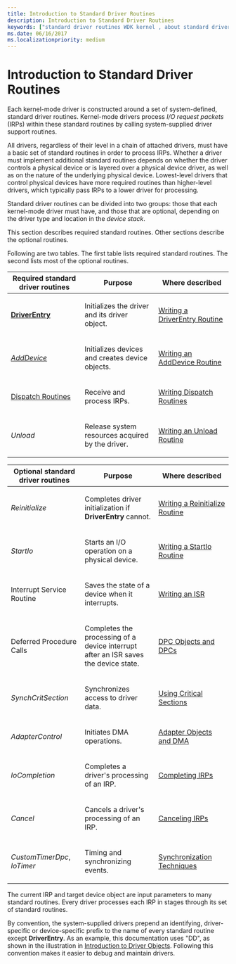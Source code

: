 ```yaml
---
title: Introduction to Standard Driver Routines
description: Introduction to Standard Driver Routines
keywords: ["standard driver routines WDK kernel , about standard driver routines", "driver routines WDK kernel , about standard driver routines", "routines WDK kernel , about standard driver routines", "IRPs WDK kernel , standard driver routines", "required standard routines WDK kernel", "optional standard routines WDK kernel"]
ms.date: 06/16/2017
ms.localizationpriority: medium
---
```


# Introduction to Standard Driver Routines





Each kernel-mode driver is constructed around a set of system-defined, standard driver routines. Kernel-mode drivers process *I/O request packets* (IRPs) within these standard routines by calling system-supplied driver support routines.

All drivers, regardless of their level in a chain of attached drivers, must have a basic set of standard routines in order to process IRPs. Whether a driver must implement additional standard routines depends on whether the driver controls a physical device or is layered over a physical device driver, as well as on the nature of the underlying physical device. Lowest-level drivers that control physical devices have more required routines than higher-level drivers, which typically pass IRPs to a lower driver for processing.

Standard driver routines can be divided into two groups: those that each kernel-mode driver must have, and those that are optional, depending on the driver type and location in the *device stack*.

This section describes required standard routines. Other sections describe the optional routines.

Following are two tables. The first table lists required standard routines. The second lists most of the optional routines.

<table>
<colgroup>
<col width="33%" />
<col width="33%" />
<col width="33%" />
</colgroup>
<thead>
<tr class="header">
<th>Required standard driver routines</th>
<th>Purpose</th>
<th>Where described</th>
</tr>
</thead>
<tbody>
<tr class="odd">
<td><p><strong><a href="/windows-hardware/drivers/ddi/wdm/nc-wdm-driver_initialize">DriverEntry</a></strong></p></td>
<td><p>Initializes the driver and its driver object.</p></td>
<td><p><a href="writing-a-driverentry-routine.md" data-raw-source="[Writing a DriverEntry Routine](writing-a-driverentry-routine.md)">Writing a DriverEntry Routine</a></p></td>
</tr>
<tr class="even">
<td><p><em><a href="/windows-hardware/drivers/ddi/wdm/nc-wdm-driver_add_device">AddDevice</a></em></p></td>
<td><p>Initializes devices and creates device objects.</p></td>
<td><p><a href="writing-an-adddevice-routine.md" data-raw-source="[Writing an AddDevice Routine](writing-an-adddevice-routine.md)">Writing an AddDevice Routine</a></p></td>
</tr>
<tr class="odd">
<td><p><a href="/windows-hardware/drivers/kernel/dispatchcreate--dispatchclose--and-dispatchcreateclose-routines">Dispatch Routines</a></p></td>
<td><p>Receive and process IRPs.</p></td>
<td><p><a href="writing-dispatch-routines.md" data-raw-source="[Writing Dispatch Routines](writing-dispatch-routines.md)">Writing Dispatch Routines</a></p></td>
</tr>
<tr class="even">
<td><p><em>Unload</em></p></td>
<td><p>Release system resources acquired by the driver.</p></td>
<td><p><a href="writing-an-unload-routine.md" data-raw-source="[Writing an Unload Routine](writing-an-unload-routine.md)">Writing an Unload Routine</a></p></td>
</tr>
</tbody>
</table>

 

<table>
<colgroup>
<col width="33%" />
<col width="33%" />
<col width="33%" />
</colgroup>
<thead>
<tr class="header">
<th>Optional standard driver routines</th>
<th>Purpose</th>
<th>Where described</th>
</tr>
</thead>
<tbody>
<tr class="odd">
<td><p><em>Reinitialize</em></p></td>
<td><p>Completes driver initialization if <strong>DriverEntry</strong> cannot.</p></td>
<td><p><a href="writing-a-reinitialize-routine.md" data-raw-source="[Writing a Reinitialize Routine](writing-a-reinitialize-routine.md)">Writing a Reinitialize Routine</a></p></td>
</tr>
<tr class="even">
<td><p><em>StartIo</em></p></td>
<td><p>Starts an I/O operation on a physical device.</p></td>
<td><p><a href="writing-a-startio-routine.md" data-raw-source="[Writing a StartIo Routine](writing-a-startio-routine.md)">Writing a StartIo Routine</a></p></td>
</tr>
<tr class="odd">
<td><p>Interrupt Service Routine</p></td>
<td><p>Saves the state of a device when it interrupts.</p></td>
<td><p><a href="writing-an-isr.md" data-raw-source="[Writing an ISR](writing-an-isr.md)">Writing an ISR</a></p></td>
</tr>
<tr class="even">
<td><p>Deferred Procedure Calls</p></td>
<td><p>Completes the processing of a device interrupt after an ISR saves the device state.</p></td>
<td><p><a href="/windows-hardware/drivers/kernel/introduction-to-dpc-objects">DPC Objects and DPCs</a></p></td>
</tr>
<tr class="odd">
<td><p><em>SynchCritSection</em></p></td>
<td><p>Synchronizes access to driver data.</p></td>
<td><p><a href="using-critical-sections.md" data-raw-source="[Using Critical Sections](using-critical-sections.md)">Using Critical Sections</a></p></td>
</tr>
<tr class="even">
<td><p><em>AdapterControl</em></p></td>
<td><p>Initiates DMA operations.</p></td>
<td><p><a href="/windows-hardware/drivers/kernel/introduction-to-adapter-objects" data-raw-source="[Adapter Objects and DMA](./introduction-to-adapter-objects.md)">Adapter Objects and DMA</a></p></td>
</tr>
<tr class="odd">
<td><p><em>IoCompletion</em></p></td>
<td><p>Completes a driver's processing of an IRP.</p></td>
<td><p><a href="completing-irps.md" data-raw-source="[Completing IRPs](completing-irps.md)">Completing IRPs</a></p></td>
</tr>
<tr class="even">
<td><p><em>Cancel</em></p></td>
<td><p>Cancels a driver's processing of an IRP.</p></td>
<td><p><a href="canceling-irps.md" data-raw-source="[Canceling IRPs](canceling-irps.md)">Canceling IRPs</a></p></td>
</tr>
<tr class="odd">
<td><p><em>CustomTimerDpc</em>, <em>IoTimer</em></p></td>
<td><p>Timing and synchronizing events.</p></td>
<td><p><a href="/windows-hardware/drivers/kernel/introduction-to-kernel-dispatcher-objects">Synchronization Techniques</a></p></td>
</tr>
</tbody>
</table>

 

The current IRP and target device object are input parameters to many standard routines. Every driver processes each IRP in stages through its set of standard routines.

By convention, the system-supplied drivers prepend an identifying, driver-specific or device-specific prefix to the name of every standard routine except **DriverEntry**. As an example, this documentation uses "DD", as shown in the illustration in [Introduction to Driver Objects](introduction-to-driver-objects.md). Following this convention makes it easier to debug and maintain drivers.

